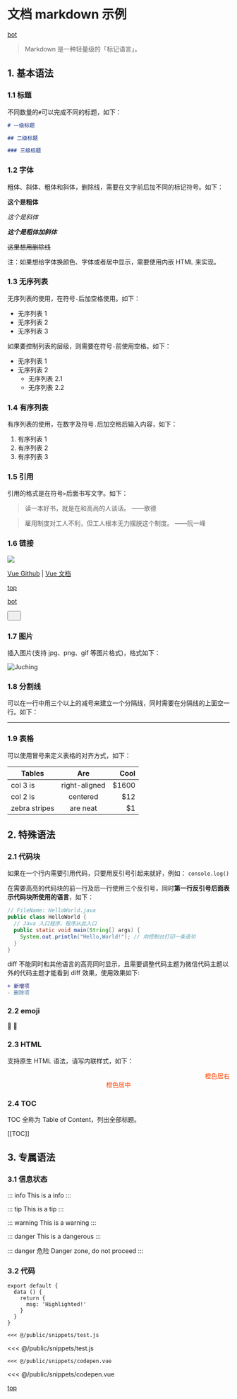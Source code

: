 <a id="top"></a>

# 文档 markdown 示例

[bot](#bot)

> Markdown 是一种轻量级的「标记语言」。

## 1. 基本语法

### 1.1 标题

不同数量的`#`可以完成不同的标题，如下：

```md
# 一级标题

## 二级标题

### 三级标题
```

### 1.2 字体

粗体、斜体、粗体和斜体，删除线，需要在文字前后加不同的标记符号。如下：

**这个是粗体**

_这个是斜体_

**_这个是粗体加斜体_**

~~这里想用删除线~~

注：如果想给字体换颜色、字体或者居中显示，需要使用内嵌 HTML 来实现。

### 1.3 无序列表

无序列表的使用，在符号`-`后加空格使用。如下：

- 无序列表 1
- 无序列表 2
- 无序列表 3

如果要控制列表的层级，则需要在符号`-`前使用空格。如下：

- 无序列表 1
- 无序列表 2
  - 无序列表 2.1
  - 无序列表 2.2

### 1.4 有序列表

有序列表的使用，在数字及符号`.`后加空格后输入内容，如下：

1. 有序列表 1
2. 有序列表 2
3. 有序列表 3

### 1.5 引用

引用的格式是在符号`>`后面书写文字。如下：

> 读一本好书，就是在和高尚的人谈话。 ——歌德

> 雇用制度对工人不利，但工人根本无力摆脱这个制度。 ——阮一峰

### 1.6 链接

<a href="https://www.npmjs.com/package/vuex/v/next" target="_blank" noopener noreferrer><img src="https://img.shields.io/npm/v/vue/next.svg"></a>

[Vue Github](https://github.com/vuejs/vue-next)
| [Vue 文档](https://v3.cn.vuejs.org/)

[top](#top)

<a href="#bot">bot</a>

<button id="play-vite-audio" onclick="document.getElementById('vite-audio').play();"><img src="/voice.svg" height="15"></button>

### 1.7 图片

插入图片(支持 jpg、png、gif 等图片格式)，格式如下：

![Juching](/logo.png)

### 1.8 分割线

可以在一行中用三个以上的减号来建立一个分隔线，同时需要在分隔线的上面空一行。如下：

---

### 1.9 表格

可以使用冒号来定义表格的对齐方式，如下：

| Tables        |      Are      |  Cool |
| ------------- | :-----------: | ----: |
| col 3 is      | right-aligned | $1600 |
| col 2 is      |   centered    |   $12 |
| zebra stripes |   are neat    |    $1 |

## 2. 特殊语法

### 2.1 代码块

如果在一个行内需要引用代码，只要用反引号引起来就好，例如： `console.log()`

在需要高亮的代码块的前一行及后一行使用三个反引号，同时**第一行反引号后面表示代码块所使用的语言**，如下：

```java
// FileName: HelloWorld.java
public class HelloWorld {
  // Java 入口程序，程序从此入口
  public static void main(String[] args) {
    System.out.println("Hello,World!"); // 向控制台打印一条语句
  }
}
```

diff 不能同时和其他语言的高亮同时显示，且需要调整代码主题为微信代码主题以外的代码主题才能看到 diff 效果，使用效果如下:

```diff
+ 新增项
- 删除项
```

### 2.2 emoji

:tada: :100:

### 2.3 HTML

支持原生 HTML 语法，请写内联样式，如下：

<span style="display:block;text-align:right;color:orangered;">橙色居右</span>
<span style="display:block;text-align:center;color:orangered;">橙色居中</span>

### 2.4 TOC

TOC 全称为 Table of Content，列出全部标题。

[[TOC]]

## 3. 专属语法

### 3.1 信息状态

::: info
This is a info
:::

::: tip
This is a tip
:::

::: warning
This is a warning
:::

::: danger
This is a dangerous
:::

::: danger 危险
Danger zone, do not proceed
:::

### 3.2 代码

```js{4}
export default {
  data () {
    return {
      msg: 'Highlighted!'
    }
  }
}
```

`<<< @/public/snippets/test.js`

<<< @/public/snippets/test.js

`<<< @/public/snippets/codepen.vue`

<<< @/public/snippets/codepen.vue

[top](#top)

<a id="bot"></a>
